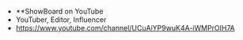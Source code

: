 - **ShowBoard on YouTube
- YouTuber, Editor, Influencer
- https://www.youtube.com/channel/UCuAiYP9wuK4A-iWMPrOIH7A

